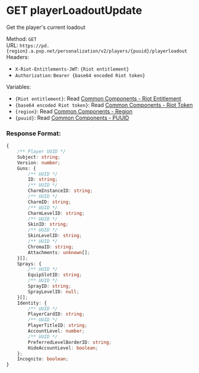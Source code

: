 <!--

This file is automatically generated!
Do not edit it directly!
See https://github.com/techchrism/valorant-api-docs/blob/trunk/contributing.md for more information.

-->

# GET playerLoadoutUpdate

Get the player's current loadout  


Method: `GET`  
URL: `https://pd.{region}.a.pvp.net/personalization/v2/players/{puuid}/playerloadout`  
Headers:
 - `X-Riot-Entitlements-JWT`: `{Riot entitlement}`
 - `Authorization`: `Bearer {base64 encoded Riot token}`

Variables:
 - `{Riot entitlement}`: Read [Common Components - Riot Entitlement](../common-components.md#riot-entitlement)
 - `{base64 encoded Riot token}`: Read [Common Components - Riot Token](../common-components.md#riot-token)
 - `{region}`: Read [Common Components - Region](../common-components.md#region)
 - `{puuid}`: Read [Common Components - PUUID](../common-components.md#puuid)


### Response Format:
```ts
{
    /** Player UUID */
    Subject: string;
    Version: number;
    Guns: {
        /** UUID */
        ID: string;
        /** UUID */
        CharmInstanceID: string;
        /** UUID */
        CharmID: string;
        /** UUID */
        CharmLevelID: string;
        /** UUID */
        SkinID: string;
        /** UUID */
        SkinLevelID: string;
        /** UUID */
        ChromaID: string;
        Attachments: unknown[];
    }[];
    Sprays: {
        /** UUID */
        EquipSlotID: string;
        /** UUID */
        SprayID: string;
        SprayLevelID: null;
    }[];
    Identity: {
        /** UUID */
        PlayerCardID: string;
        /** UUID */
        PlayerTitleID: string;
        AccountLevel: number;
        /** UUID */
        PreferredLevelBorderID: string;
        HideAccountLevel: boolean;
    };
    Incognito: boolean;
}
```
